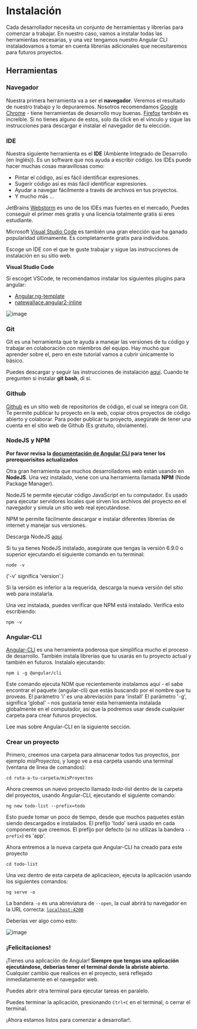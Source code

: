 # Instalación

Cada desarrollador necesita un conjunto de herramientas y librerías para comenzar a trabajar. En nuestro caso, vamos a instalar todas las herramientas necesarias, y una vez tengamos nuestro Angular CLI instaladovamos a tomar en cuenta librerías adicionales que necesitaremos para futuros proyectos.

## Herramientas

### Navegador

Nuestra primera herramienta va a ser el **navegador**. Veremos el resultado de nuestro trabajo y lo depuraremos. Nosotros recomendamos [Google Chrome](https://www.google.com/chrome/browser/desktop/) - tiene herramientas de desarrollo muy buenas. [Firefox](https://www.mozilla.org/en-US/firefox/new/) también es increible. Si no tienes alguno de estos, solo da click en el vínculo y sigue las instrucciones para descargar e instalar el navegador de tu elección.

### IDE

Nuestra siguiente herramienta es el **IDE** (Ambiente Integrado de Desarrollo (en Inglés)). Es un software que nos ayuda a escribir código. los IDEs puede hacer muchas cosas maravillosas como:

* Pintar el código, así es fácil identificar expresiones.
* Sugerir código así es más fácil identificar expresiones.
* Ayudar a navegar fácilmente a través de archivos en tus proyectos.
* Y mucho más ...

JetBrains [Webstorm](https://www.jetbrains.com/webstorm/download/) es uno de los IDEs mas fuertes en el mercado, Puedes conseguir el primer mes gratis y una licencia totalmente gratis si eres estudiante.

Microsoft [Visual Studio Code](https://code.visualstudio.com/) es también una gran elección que ha ganado popularidad últimamente. Es completamente gratis para individuos.

Escoge un IDE con el que te guste trabajar y sigue las instrucciones de instalación en su sitio web.

**Visual Studio Code**

Si escoget VSCode, te recomendamos instalar los siguientes plugins para angular:

- [Angular.ng-template](https://marketplace.visualstudio.com/items?itemName=Angular.ng-template)
- [natewallace.angular2-inline](https://marketplace.visualstudio.com/items?itemName=natewallace.angular2-inline)

![image](https://user-images.githubusercontent.com/1223799/30781828-88bf447c-a126-11e7-9128-4c1cdec4002c.png)

### Git

Git es una herramienta que te ayuda a manejar las versiones de tu código y trabajar en colaboración con miembros del equipo. Hay mucho que aprender sobre el, pero en este tutorial vamos a cubrir únicamente lo básico.

Puedes descargar y seguir las instrucciones de instalación [aquí](https://git-scm.com/).
Cuando te pregunten si instalar **git bash**, di si.

### Github
[Github](https://github.com/) es un sitio web de repositorios de código, el cual se integra con Git. Te permite publicar tu proyecto en la web, copiar otros proyectos de código abierto y colaborar. Para poder publicar tu proyecto, asegúrate de tener una cuenta en el sitio web de Github (Es gratuito, obviamente).

### NodeJS y NPM

**Por favor revisa la [documentación de Angular CLI](https://github.com/angular/angular-cli#prerequisites) para tener los prerequerisitos actualizados**

Otra gran herramienta que muchos desarrolladores web están usando en **NodeJS**. Una vez instalado, viene con una herramienta llamada **NPM** (Node Package Manager).

NodeJS te permite ejecutar código JavaScript en tu computador. Es usado para ejecutar servidores locales que sirven los archivos del proyecto en el navegador y simula un sitio web real ejecutándose.

NPM te permite fácilmente descargar e instalar diferentes librerías de internet y manejar sus versiones.

Descarga NodeJS [aquí](https://nodejs.org/en/).

Si tu ya tienes NodeJS instalado, asegúrate que tengas la versión 6.9.0 o superior ejecutando el siguiente comando en tu terminal:

```
node -v
```
\('-v' significa 'version'.\)  

Si la versión es inferior a la requerida, descarga la nueva versión del sitio web para instalarla.

Una vez instalada, puedes verificar que NPM está instalado. Verifica esto escribiendo:

```
npm -v
```


### Angular-CLI

[Angular-CLI](https://github.com/angular/angular-cli) es una herramienta poderosa que simplifica mucho el proceso de desarrollo. También instala librerías que tu usarás en tu proyecto actual y también en futuros. Instalalo ejecutando:

```
npm i -g @angular/cli
```

Este comando ejecuta NOM que recientemente instalamos aquí - el sabe encontrar el paquete (angular-cli) que estás buscando por el nombre que tu proveas.
El parámetro 'i' es una abreviación para 'install'
El parámetro '-g', significa 'global' - nos gustaría tener esta herramienta instalada globalmente en el computador, así que la podremos usar desde cualquier carpeta para crear futuros proyectos.

Lee mas sobre Angular-CLI en la siguiente sección.

### Crear un proyecto

Primero, creemos una carpeta para almacenar todos tus proyectos, por ejemplo _misProyectos_, y luego ve a esa carpeta usando una terminal (ventana de línea de comandos):

```
cd ruta-a-tu-carpeta/misProyectos
```

Ahora creemos un nuevo proyecto llamado _todo-list_ dentro de la carpeta del proyectos, usando Angular-CLI, ejecutando el siguiente comando:
```
ng new todo-list --prefix=todo
```
Esto puede tomar un poco de tiempo, desde que muchos paquetes están siendo descargados e instalados.
El prefijo 'todo' será usado en cada componente que creemos. El prefijo por defecto (si no utilizas la bandera `--prefix`) es 'app'.

Ahora entremos a la nueva carpeta que Angular-CLI ha creado para este proyecto

```
cd todo-list
```
Una vez dentro de esta carpeta de aplicacieon, ejecuta la aplicación usando los siguientes comandos:
```
ng serve -o
```
La bandera `-o` es una abreviatura de `--open`, la cual abrirá tu navegador en la URL correcta: [`localhost:4200`](http://localhost:4200)

Deberías ver algo como esto:

![image](https://github.com/bluebirrrrd/todo-list-tutorial/blob/master/assets/installation-result.png)

### ¡Felicitaciones!

¡Tienes una aplicación de Angular! **Siempre que tengas una aplicación ejecutándose, deberías tener el terminal donde la abriste abierto**. Cualquier cambio que realices en el proyecto, será reflejado inmediatamente en el navegador web.

Puedes abrir otra terminal para ejecutar tareas en paralelo.

Puedes terminar la aplicación, presionando `Ctrl+C` en el terminal, o cerrar el terminal.

¡Ahora estamos listos para comenzar a desarrollar!.
